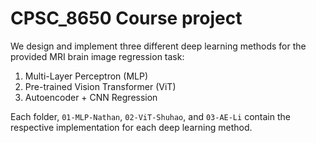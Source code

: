 # CPSC_8650 Course project
We design and implement three different deep learning methods for the provided MRI brain image regression task:
1. Multi-Layer Perceptron (MLP)
2. Pre-trained Vision Transformer (ViT)
3. Autoencoder + CNN Regression

Each folder, `01-MLP-Nathan`, `02-ViT-Shuhao`, and `03-AE-Li` contain the respective implementation for each deep learning method.